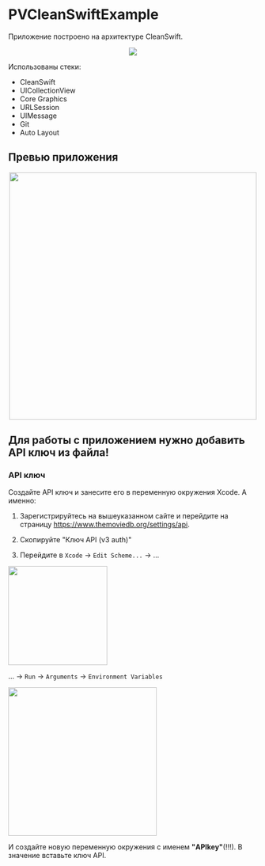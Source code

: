 # PVCleanSwiftExample
Приложение построено на архитектуре CleanSwift.

<p align="center">
<img src="https://github.com/PollyVern/ContentForRepositories/blob/746b8d0f552ba024f648228adae4aaca702c7614/CleanSwiftArc.png">
</p>


Использованы стеки:
- CleanSwift
- UICollectionView
- Core Graphics
- URLSession
- UIMessage
- Git
- Auto Layout

## Превью приложения
<p align="center">
<img src="https://github.com/PollyVern/ContentForRepositories/blob/e7840d2b9c33eec0befb6542e559c0ee6fcd3aea/PreviewCleanSwiftExample.png" width="500">
</p>

## Для работы с приложением нужно добавить API ключ из файла!

### API ключ
Cоздайте API ключ и занесите его в переменную окружения Xcode. А именно:

1. Зарегистрируйтесь на вышеуказанном сайте и перейдите на страницу https://www.themoviedb.org/settings/api.
2. Скопируйте "Ключ API (v3 auth)"

3. Перейдите в `Xcode` -> `Edit Scheme...` -> ...

<img src="https://github.com/PollyVern/ContentForRepositories/blob/d3f3e2ef4094aa422b7e218413182c4ab798e91f/Environment%20variable%20-%20Edit.png" width="200">

... -> `Run` -> `Arguments` -> `Environment Variables`

<img src="https://github.com/PollyVern/ContentForRepositories/blob/d3f3e2ef4094aa422b7e218413182c4ab798e91f/Environment%20variable%20-%20Propertys.png" width="300">

И создайте новую переменную окружения с именем **"APIkey"**(!!!). В значение вставьте ключ API.
